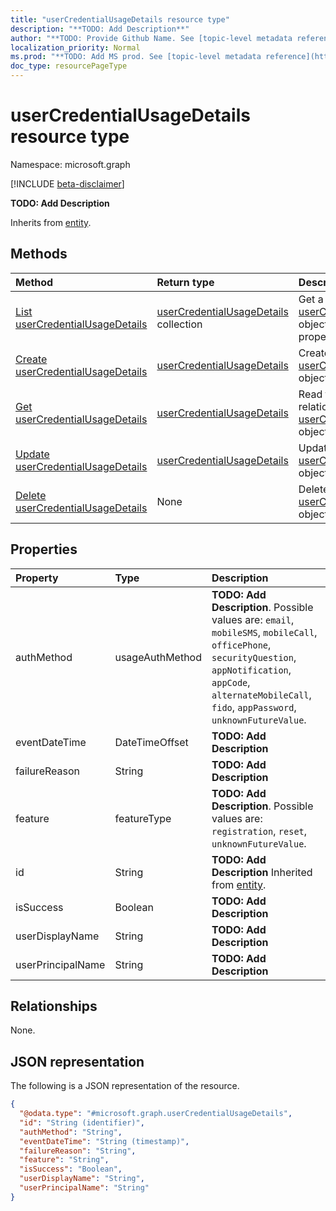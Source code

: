 ```yaml
---
title: "userCredentialUsageDetails resource type"
description: "**TODO: Add Description**"
author: "**TODO: Provide Github Name. See [topic-level metadata reference](https://msgo.azurewebsites.net/add/document/guidelines/metadata.html#topic-level-metadata)**"
localization_priority: Normal
ms.prod: "**TODO: Add MS prod. See [topic-level metadata reference](https://msgo.azurewebsites.net/add/document/guidelines/metadata.html#topic-level-metadata)**"
doc_type: resourcePageType
---
```


# userCredentialUsageDetails resource type

Namespace: microsoft.graph

[!INCLUDE [beta-disclaimer](../../includes/beta-disclaimer.md)]

**TODO: Add Description**


Inherits from [entity](../resources/entity.md).

## Methods
|Method|Return type|Description|
|:---|:---|:---|
|[List userCredentialUsageDetails](../api/usercredentialusagedetails-list.md)|[userCredentialUsageDetails](../resources/usercredentialusagedetails.md) collection|Get a list of the [userCredentialUsageDetails](../resources/usercredentialusagedetails.md) objects and their properties.|
|[Create userCredentialUsageDetails](../api/usercredentialusagedetails-create.md)|[userCredentialUsageDetails](../resources/usercredentialusagedetails.md)|Create a new [userCredentialUsageDetails](../resources/usercredentialusagedetails.md) object.|
|[Get userCredentialUsageDetails](../api/usercredentialusagedetails-get.md)|[userCredentialUsageDetails](../resources/usercredentialusagedetails.md)|Read the properties and relationships of a [userCredentialUsageDetails](../resources/usercredentialusagedetails.md) object.|
|[Update userCredentialUsageDetails](../api/usercredentialusagedetails-update.md)|[userCredentialUsageDetails](../resources/usercredentialusagedetails.md)|Update the properties of a [userCredentialUsageDetails](../resources/usercredentialusagedetails.md) object.|
|[Delete userCredentialUsageDetails](../api/usercredentialusagedetails-delete.md)|None|Deletes a [userCredentialUsageDetails](../resources/usercredentialusagedetails.md) object.|

## Properties
|Property|Type|Description|
|:---|:---|:---|
|authMethod|usageAuthMethod|**TODO: Add Description**. Possible values are: `email`, `mobileSMS`, `mobileCall`, `officePhone`, `securityQuestion`, `appNotification`, `appCode`, `alternateMobileCall`, `fido`, `appPassword`, `unknownFutureValue`.|
|eventDateTime|DateTimeOffset|**TODO: Add Description**|
|failureReason|String|**TODO: Add Description**|
|feature|featureType|**TODO: Add Description**. Possible values are: `registration`, `reset`, `unknownFutureValue`.|
|id|String|**TODO: Add Description** Inherited from [entity](../resources/entity.md).|
|isSuccess|Boolean|**TODO: Add Description**|
|userDisplayName|String|**TODO: Add Description**|
|userPrincipalName|String|**TODO: Add Description**|

## Relationships
None.

## JSON representation
The following is a JSON representation of the resource.
<!-- {
  "blockType": "resource",
  "keyProperty": "id",
  "@odata.type": "microsoft.graph.userCredentialUsageDetails",
  "baseType": "microsoft.graph.entity",
  "openType": false
}
-->
``` json
{
  "@odata.type": "#microsoft.graph.userCredentialUsageDetails",
  "id": "String (identifier)",
  "authMethod": "String",
  "eventDateTime": "String (timestamp)",
  "failureReason": "String",
  "feature": "String",
  "isSuccess": "Boolean",
  "userDisplayName": "String",
  "userPrincipalName": "String"
}
```

